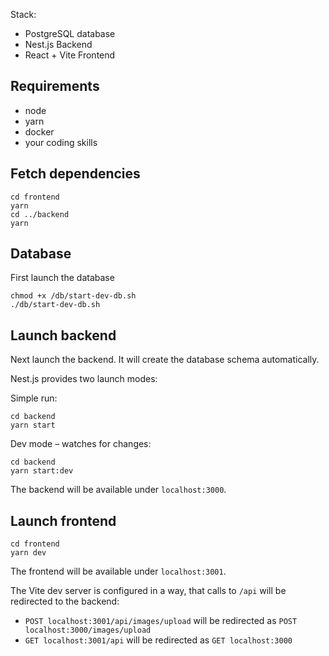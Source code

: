 Stack:
- PostgreSQL database
- Nest.js Backend
- React + Vite Frontend

## Requirements
- node
- yarn
- docker
- your coding skills

## Fetch dependencies

```
cd frontend
yarn
cd ../backend
yarn
```

## Database

First launch the database 
```
chmod +x /db/start-dev-db.sh 
./db/start-dev-db.sh
```

## Launch backend

Next launch the backend. It will create the database schema automatically.

Nest.js provides two launch modes:

Simple run:
```
cd backend
yarn start
```

Dev mode – watches for changes:
```
cd backend
yarn start:dev
```

The backend will be available under `localhost:3000`.

## Launch frontend

```
cd frontend
yarn dev
```

The frontend will be available under `localhost:3001`.

The Vite dev server is configured in a way, that calls to `/api` will be redirected to the backend:
- `POST localhost:3001/api/images/upload` will be redirected as `POST localhost:3000/images/upload`
- `GET localhost:3001/api` will be redirected as `GET localhost:3000`
